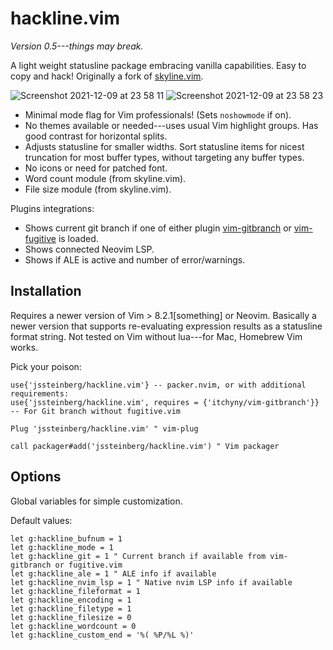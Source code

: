 # hackline.vim

*Version 0.5---things may break.*

A light weight statusline package embracing vanilla capabilities. Easy to copy and hack! Originally a fork of [skyline.vim](https://github.com/ourigen/skyline.vim).

![Screenshot 2021-12-09 at 23 58 11](https://user-images.githubusercontent.com/729055/145489837-73adf221-74bf-4830-ab57-0860ea545799.jpg)
![Screenshot 2021-12-09 at 23 58 23](https://user-images.githubusercontent.com/729055/145489886-39d6f9a3-43ff-4be0-9ea6-979da34dfb40.jpg)

* Minimal mode flag for Vim professionals! (Sets `noshowmode` if on).
* No themes available or needed---uses usual Vim highlight groups. Has good contrast for horizontal splits.
* Adjusts statusline for smaller widths. Sort statusline items for nicest truncation for most buffer types, without targeting any buffer types.
* No icons or need for patched font.
* Word count module (from skyline.vim).
* File size module (from skyline.vim).

Plugins integrations:

* Shows current git branch if one of either plugin [vim-gitbranch](https://github.com/itchyny/vim-gitbranch) or [vim-fugitive](https://github.com/tpope/vim-fugitive) is loaded.
* Shows connected Neovim LSP.
* Shows if ALE is active and number of error/warnings.

## Installation

Requires a newer version of Vim > 8.2.1[something] or Neovim. Basically a newer version that supports re-evaluating expression results as a statusline format string. Not tested on Vim without lua---for Mac, Homebrew Vim works.

Pick your poison:

```
use{'jssteinberg/hackline.vim'} -- packer.nvim, or with additional requirements:
use{'jssteinberg/hackline.vim', requires = {'itchyny/vim-gitbranch'}} -- For Git branch without fugitive.vim

Plug 'jssteinberg/hackline.vim' " vim-plug

call packager#add('jssteinberg/hackline.vim') " Vim packager
```

## Options

Global variables for simple customization.

Default values:

```vim
let g:hackline_bufnum = 1
let g:hackline_mode = 1
let g:hackline_git = 1 " Current branch if available from vim-gitbranch or fugitive.vim
let g:hackline_ale = 1 " ALE info if available
let g:hackline_nvim_lsp = 1 " Native nvim LSP info if available
let g:hackline_fileformat = 1
let g:hackline_encoding = 1
let g:hackline_filetype = 1
let g:hackline_filesize = 0
let g:hackline_wordcount = 0
let g:hackline_custom_end = '%( %P/%L %)'
```
